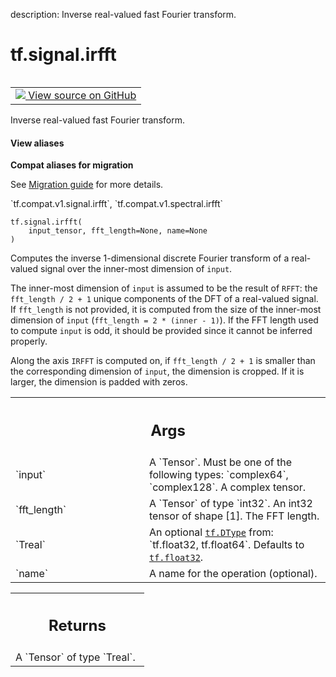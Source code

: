 description: Inverse real-valued fast Fourier transform.

<div itemscope itemtype="http://developers.google.com/ReferenceObject">
<meta itemprop="name" content="tf.signal.irfft" />
<meta itemprop="path" content="Stable" />
</div>

# tf.signal.irfft

<!-- Insert buttons and diff -->

<table class="tfo-notebook-buttons tfo-api nocontent" align="left">
<td>
  <a target="_blank" href="https://github.com/tensorflow/tensorflow/blob/r2.4/tensorflow/python/ops/signal/fft_ops.py#L149-L171">
    <img src="https://www.tensorflow.org/images/GitHub-Mark-32px.png" />
    View source on GitHub
  </a>
</td>
</table>



Inverse real-valued fast Fourier transform.

<section class="expandable">
  <h4 class="showalways">View aliases</h4>
  <p>
<b>Compat aliases for migration</b>
<p>See
<a href="https://www.tensorflow.org/guide/migrate">Migration guide</a> for
more details.</p>
<p>`tf.compat.v1.signal.irfft`, `tf.compat.v1.spectral.irfft`</p>
</p>
</section>

<pre class="devsite-click-to-copy prettyprint lang-py tfo-signature-link">
<code>tf.signal.irfft(
    input_tensor, fft_length=None, name=None
)
</code></pre>



<!-- Placeholder for "Used in" -->

Computes the inverse 1-dimensional discrete Fourier transform of a real-valued
signal over the inner-most dimension of `input`.

The inner-most dimension of `input` is assumed to be the result of `RFFT`: the
`fft_length / 2 + 1` unique components of the DFT of a real-valued signal. If
`fft_length` is not provided, it is computed from the size of the inner-most
dimension of `input` (`fft_length = 2 * (inner - 1)`). If the FFT length used to
compute `input` is odd, it should be provided since it cannot be inferred
properly.

Along the axis `IRFFT` is computed on, if `fft_length / 2 + 1` is smaller
than the corresponding dimension of `input`, the dimension is cropped. If it is
larger, the dimension is padded with zeros.

<!-- Tabular view -->
 <table class="responsive fixed orange">
<colgroup><col width="214px"><col></colgroup>
<tr><th colspan="2"><h2 class="add-link">Args</h2></th></tr>

<tr>
<td>
`input`
</td>
<td>
A `Tensor`. Must be one of the following types: `complex64`, `complex128`.
A complex tensor.
</td>
</tr><tr>
<td>
`fft_length`
</td>
<td>
A `Tensor` of type `int32`.
An int32 tensor of shape [1]. The FFT length.
</td>
</tr><tr>
<td>
`Treal`
</td>
<td>
An optional <a href="../../tf/dtypes/DType.md"><code>tf.DType</code></a> from: `tf.float32, tf.float64`. Defaults to <a href="../../tf.md#float32"><code>tf.float32</code></a>.
</td>
</tr><tr>
<td>
`name`
</td>
<td>
A name for the operation (optional).
</td>
</tr>
</table>



<!-- Tabular view -->
 <table class="responsive fixed orange">
<colgroup><col width="214px"><col></colgroup>
<tr><th colspan="2"><h2 class="add-link">Returns</h2></th></tr>
<tr class="alt">
<td colspan="2">
A `Tensor` of type `Treal`.
</td>
</tr>

</table>


